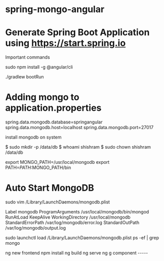 # spring-mongo-angular
# Generate Spring Boot Application using https://start.spring.io
Important commands

sudo npm install -g @angular/cli


./gradlew bootRun

# Adding mongo to application.properties
spring.data.mongodb.database=springangular
spring.data.mongodb.host=localhost
spring.data.mongodb.port=27017

install mongodb on system

$ sudo mkdir -p /data/db
$ whoami
shishram
$ sudo chown shishram /data/db

export MONGO_PATH=/usr/local/mongodb
export PATH=$PATH:$MONGO_PATH/bin


# Auto Start MongoDB
sudo vim /Library/LaunchDaemons/mongodb.plist


<?xml version="1.0" encoding="UTF-8"?>
<!DOCTYPE plist PUBLIC "-//Apple//DTD PLIST 1.0//EN"
  "http://www.apple.com/DTDs/PropertyList-1.0.dtd">
<plist version="1.0">
<dict>
  <key>Label</key>
  <string>mongodb</string>
  <key>ProgramArguments</key>
  <array>
    <string>/usr/local/mongodb/bin/mongod</string>
  </array>
  <key>RunAtLoad</key>
  <true/>
  <key>KeepAlive</key>
  <true/>
  <key>WorkingDirectory</key>
  <string>/usr/local/mongodb</string>
  <key>StandardErrorPath</key>
  <string>/var/log/mongodb/error.log</string>
  <key>StandardOutPath</key>
  <string>/var/log/mongodb/output.log</string>
</dict>
</plist>



sudo launchctl load /Library/LaunchDaemons/mongodb.plist
ps -ef | grep mongo

ng new frontend
npm install
ng build
ng serve
ng g component -----


